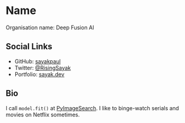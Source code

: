 # Name
Organisation name: Deep Fusion AI

## Social Links
- GitHub: [sayakpaul](https://github.com/sayakpaul)
- Twitter: [@RisingSayak](https://twitter.com/RisingSayak)
- Portfolio: [sayak.dev](https://sayak.dev)

## Bio

I call `model.fit()` at [PyImageSearch](https://www.pyimagesearch.com/). I like to binge-watch serials and movies on Netflix sometimes. 
